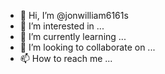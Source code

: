 - 👋 Hi, I’m @jonwilliam6161s
- 👀 I’m interested in ...
- 🌱 I’m currently learning ...
- 💞️ I’m looking to collaborate on ...
- 📫 How to reach me ...

<!---
jonwilliam6161s/jonwilliam6161s is a ✨ special ✨ repository because its `README.md` (this file) appears on your GitHub profile.
You can click the Preview link to take a look at your changes.
--->
